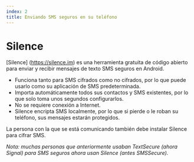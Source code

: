```yaml
---
index: 2
title: Enviando SMS seguros en su teléfono
---
```

# Silence

[Silence] (https://silence.im) es una herramienta gratuita de código abierto para enviar y recibir mensajes de texto SMS seguros en Android.

*   Funciona tanto para SMS cifrados como no cifrados, por lo que puede usarlo como su aplicación de SMS predeterminada.
*   Importa automáticamente todos sus contactos y SMS existentes, por lo que solo toma unos segundos configurarlos.
*   No se requiere conexión a Internet.
*   Silence encripta SMS localmente, por lo que si pierde o le roban su teléfono, sus mensajes estarán protegidos.

La persona con la que se está comunicando también debe instalar Silence para cifrar SMS.

*Nota: muchas personas que anteriormente usaban TextSecure (ahora Signal) para SMS seguros ahora usan Silence (antes SMSSecure).*